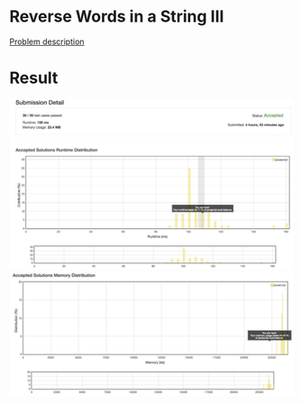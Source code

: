 # Reverse Words in a String III

[Problem description](https://leetcode.com/problems/reverse-words-in-a-string-iii/description)

# Result

![result_runtime](result_runtime.png)
![result_space](result_space.png)
